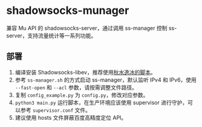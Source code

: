 # shadowsocks-munager

兼容 Mu API 的 shadowsocks-server，通过调用 ss-manager 控制 ss-server，支持流量统计等一系列功能。

## 部署

1. 编译安装 Shadowsocks-libev，推荐使用[秋水逸冰的脚本](https://shadowsocks.be/4.html)。
2. 参考 `ss-manager.sh` 的方式启动 ss-manager，默认监听 IPv4 和 IPv6，使用 `--fast-open` 和 `--acl` 参数，请按需调整文件路径。
3. 复制 `config_example.py` 为 `config.py`，修改对应参数。
4. `python3 main.py` 运行脚本，在生产环境应该使用 supervisor 进行守护，可以参考 `supervisor.conf` 文件。
5. 建议使用 hosts 文件屏蔽百度高精度定位 API。
